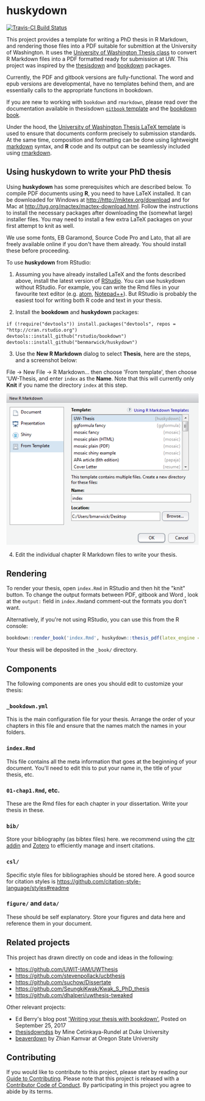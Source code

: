 # huskydown

[![Travis-CI Build Status](https://travis-ci.org/benmarwick/huskydown.svg?branch=master)](https://travis-ci.org/benmarwick/huskydown)

This project provides a template for writing a PhD thesis in R Markdown, and rendering those files into a PDF suitable for submittion at the University of Washington.  It uses the [University of Washington Thesis class](http://staff.washington.edu/fox/tex/) to convert R Markdown files into a PDF formatted ready for submission at UW. This project was inspired by the [thesisdown](https://github.com/ismayc/thesisdown) and [bookdown](https://github.com/rstudio/bookdown) packages.

Currently, the PDF and gitbook versions are fully-functional. The word and epub versions are developmental, have no templates behind them, and are essentially calls to the appropriate functions in bookdown.

If you are new to working with `bookdown` and `rmarkdown`, please read over the documentation available in thesisdown [`gitbook` template](https://thesisdown.netlify.com/) and the [bookdown book](https://bookdown.org/yihui/bookdown/).

Under the hood, the [University of Washington Thesis LaTeX template](https://github.com/UWIT-IAM/UWThesis) is used to ensure that documents conform precisely to submission standards. At the same time, composition and formatting can be done using lightweight [markdown](http://rmarkdown.rstudio.com/authoring_basics.html) syntax, and **R** code and its output can be seamlessly included using [rmarkdown](http://rmarkdown.rstudio.com).

## Using huskydown to write your PhD thesis

Using **huskydown** has some prerequisites which are described below. To compile PDF documents using **R**, you need to have LaTeX installed. It can be downloaded for Windows at <http://http://miktex.org/download> and for Mac at <http://tug.org/mactex/mactex-download.html>.  Follow the instructions to install the necessary packages after downloading the (somewhat large) installer files. You may need to install a few extra LaTeX packages on your first attempt to knit as well.

We use some fonts, EB Garamond, Source Code Pro and Lato, that all are freely available online if you don't have them already. You should install these before proceeding. 

To use **huskydown** from RStudio:

1) Assuming you have already installed LaTeX and the fonts described above, install the latest version of [RStudio](http://www.rstudio.com/products/rstudio/download/). You can use huskydown without RStudio. For example, you can write the Rmd files in your favourite text editor (e.g. [atom](https://atom.io/), [Notepad++](https://notepad-plus-plus.org/)). But RStudio is probably the easiest tool for writing both R code and text in your thesis. 

2) Install the **bookdown** and **huskydown** packages: 

```
if (!require("devtools")) install.packages("devtools", repos = "http://cran.rstudio.org")
devtools::install_github("rstudio/bookdown")
devtools::install_github("benmarwick/huskydown")
```

3) Use the **New R Markdown** dialog to select **Thesis**, here are the steps, and a screenshot below:

File -> New File -> R Markdown... then choose 'From template', then choose 'UW-Thesis, and enter `index` as the **Name**. Note that this will currently only **Knit** if you name the directory `index` at this step. 

![](uw_thesis_rmd.png)

4) Edit the individual chapter R Markdown files to write your thesis.

## Rendering

To render your thesis, open `index.Rmd` in RStudio and then hit the
"knit" button. To change the output formats between PDF, gitbook and Word ,
look at the `output:` field in `index.Rmd`and comment-out the formats 
you don't want.

Alternatively, if you're not using RStudio, you can use this from the R console:

```r
bookdown::render_book('index.Rmd', huskydown::thesis_pdf(latex_engine = 'xelatex'))
```

Your thesis will be deposited in the `_book/` directory.

## Components

The following components are ones you should edit to customize your thesis:

### `_bookdown.yml`

This is the main configuration file for your thesis. Arrange the order of your
chapters in this file and ensure that the names match the names in your folders. 

### `index.Rmd`

This file contains all the meta information that goes at the beginning of your
document. You'll need to edit this to put your name in, the title of your thesis, etc.

### `01-chap1.Rmd`, etc.

These are the Rmd files for each chapter in your dissertation. Write your thesis in these.

### `bib/`

Store your bibliography (as bibtex files) here. we recommend using the [citr addin](https://github.com/crsh/citr) and [Zotero](https://www.zotero.org/) to 
efficiently manage and insert citations. 

### `csl/`

Specific style files for bibliographies should be stored here. A good source for
citation styles is https://github.com/citation-style-language/styles#readme

### `figure/` and `data/`

These should be self explanatory. Store your figures and data here and reference
them in your document. 

## Related projects

This project has drawn directly on code and ideas in the following:

- https://github.com/UWIT-IAM/UWThesis    
- https://github.com/stevenpollack/ucbthesis  
- https://github.com/suchow/Dissertate    
- https://github.com/SeungkiKwak/Kwak_S_PhD_thesis    
- https://github.com/dhalperi/uwthesis-tweaked     

Other relevant projects:

- Ed Berry's blog post ['Writing your thesis with bookdown'](https://eddjberry.netlify.com/post/writing-your-thesis-with-bookdown/), Posted on September 25, 2017    
- [thesisdowndss](https://github.com/mine-cetinkaya-rundel/thesisdowndss) by Mine Cetinkaya-Rundel at Duke University    
- [beaverdown](https://github.com/zkamvar/beaverdown) by Zhian Kamvar at Oregon State University

## Contributing

If you would like to contribute to this project, please start by reading our [Guide to Contributing](CONTRIBUTING.md). Please note that this project is released with a [Contributor Code of Conduct](CONDUCT.md). By participating in this project you agree to abide by its terms.

